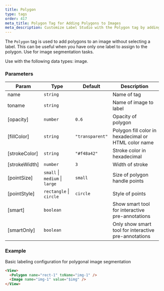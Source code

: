 ```yaml
---
title: Polygon
type: tags
order: 417
meta_title: Polygon Tag for Adding Polygons to Images
meta_description: Customize Label Studio with the Polygon tag by adding polygons to images for segmentation machine learning and data science projects.
---
```


The `Polygon` tag is used to add polygons to an image without selecting a label. This can be useful when you have only one label to assign to the polygon. Use for image segmentation tasks.

Use with the following data types: image.

### Parameters

| Param | Type | Default | Description |
| --- | --- | --- | --- |
| name | <code>string</code> |  | Name of tag |
| toname | <code>string</code> |  | Name of image to label |
| [opacity] | <code>number</code> | <code>0.6</code> | Opacity of polygon |
| [fillColor] | <code>string</code> | <code>&quot;transparent&quot;</code> | Polygon fill color in hexadecimal or HTML color name |
| [strokeColor] | <code>string</code> | <code>&quot;#f48a42&quot;</code> | Stroke color in hexadecimal |
| [strokeWidth] | <code>number</code> | <code>3</code> | Width of stroke |
| [pointSize] | <code>small</code> \| <code>medium</code> \| <code>large</code> | <code>small</code> | Size of polygon handle points |
| [pointStyle] | <code>rectangle</code> \| <code>circle</code> | <code>circle</code> | Style of points |
| [smart] | <code>boolean</code> |  | Show smart tool for interactive pre-annotations |
| [smartOnly] | <code>boolean</code> |  | Only show smart tool for interactive pre-annotations |

### Example

Basic labeling configuration for polygonal image segmentation

```html
<View>
  <Polygon name="rect-1" toName="img-1" />
  <Image name="img-1" value="$img" />
</View>
```

